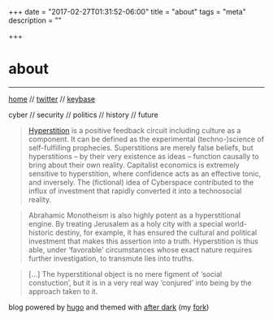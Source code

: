 +++
date = "2017-02-27T01:31:52-06:00"
title = "about"
tags = "meta"
description = ""

+++
# about


---

[home](/) // [twitter](https://twitter.com/hyperstitional) // [keybase](https://keybase.io/cumcakes)

cyber // security // politics // history // future

> [Hyperstition](http://merliquify.com/blog/articles/hyperstition-an-introduction/#.WJ-q2BIrJPM) is a positive feedback circuit including culture as a component. It can be defined as the experimental (techno-)science of self-fulfilling prophecies. Superstitions are merely false beliefs, but hyperstitions – by their very existence as ideas – function causally to bring about their own reality. Capitalist economics is extremely sensitive to hyperstition, where confidence acts as an effective tonic, and inversely. The (fictional) idea of Cyberspace contributed to the influx of investment that rapidly converted it into a technosocial reality.

> Abrahamic Monotheism is also highly potent as a hyperstitional engine. By treating Jerusalem as a holy city with a special world-historic destiny, for example, it has ensured the cultural and political investment that makes this assertion into a truth. Hyperstition is thus able, under ‘favorable’ circumstances whose exact nature requires further investigation, to transmute lies into truths.

> [...] The hyperstitional object is no mere figment of ‘social constuction’, but it is in a very real way ‘conjured’ into being by the approach taken to it.

blog powered by [hugo](https://gohugo.io) and themed with [after dark](https://themes.gohugo.io/after-dark/) (my [fork](https://github.com/yapishu/after-dark))
